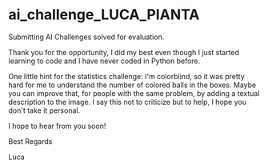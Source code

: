 # ai_challenge_LUCA_PIANTA
Submitting AI Challenges solved for evaluation.

Thank you for the opportunity, I did my best even though I just started learning to code and I have never coded in Python before.


One little hint for the statistics challenge: I'm colorblind, so it was pretty hard for me to understand the number of colored balls in the boxes. Maybe you can improve that,
for people with the same problem, by adding a textual description to the image. I say this not to criticize but to help, I hope you don't take it personal.

I hope to hear from you soon!

Best Regards


Luca
